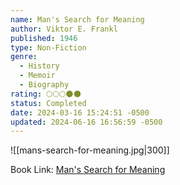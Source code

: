 ```yaml
---
name: Man's Search for Meaning
author: Viktor E. Frankl
published: 1946
type: Non-Fiction
genre:
  - History
  - Memoir
  - Biography
rating: 🌕🌕🌕🌑🌑
status: Completed
date: 2024-03-16 15:24:51 -0500
updated: 2024-06-16 16:56:59 -0500
---
```


![[mans-search-for-meaning.jpg|300]]

Book Link: [Man's Search for Meaning](https://www.goodreads.com/book/show/4069.Man_s_Search_for_Meaning)
